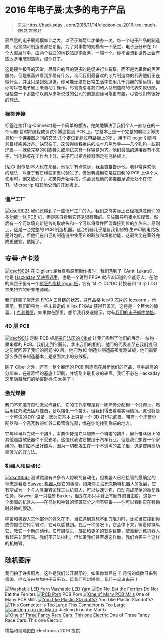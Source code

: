 # 2016 年电子展:太多的电子产品

> 原文:[https://hack aday . com/2016/11/14/electronica-2016-too-much-electronics/](https://hackaday.com/2016/11/14/electronica-2016-too-much-electronics/)

慕尼黑的电子展规模如此之大，以至于每两年才举办一次。每一个电子产品的制造商、经销商和制造者都在那里。为了对事物的规模有一个感觉，电子展分布在 12 个大型展厅中，由两个独立的地铁站提供服务，一端一个。你不会想到世界上会有这么多电感制造商，但你错了。

这是硬件极客的天堂，尽管它的目的更多的是促进行业联系，而不是为卑微的黑客服务。但是很高兴看到那里有什么，询问我们最喜欢的芯片制造商的代表他们正在做什么，并且只是到处逛逛。你可能无法在日常生活中使用几千兆赫的望远镜，但你可以在电子展上亲自动手操作。尽管直接与我们的大型制造商的代表交谈很酷，但检查一下那些你以前从未听说过的公司的创意边缘可能更有趣，尽管他们有很好的想法。

### 标签连接

标签连接(Tag-Connect)是一个简单的想法，完美地解决了我们个人一直存在的一个问题:暂时将编程或调试引脚连接到 PCB 上。它基本上是一个完整的编程引脚夹具和一个连接器之间的交叉:几个定位销穿过电路板上的孔，用于将 pogo 引脚与其目标完美对齐。诀窍在于，这使得编程接头的成本几乎为零——几个孔和一些铜焊盘——就像完整的引脚接头或测试夹具一样容易对齐。他们最酷的连接器有小夹子，当电路板在工作台上时，夹子可以把连接器固定在电路板上。

[尼尔·谢尔曼]本人也在那里，他似乎有点惊讶，我会直接告诉他，我非常喜欢他的想法，以至于我已经在家里试验过了，但当我提到它是在自制的 PCB 上供个人使用时，他又放心了。如果你开始寻找，你会发现他的连接器足迹无处不在:在 TI、Microchip 和其他公司的开发板上。

### 僵尸工厂

[![dscf9022](../Images/8247a97c66a59e72adc2de84bd199366.png)](https://hackaday.com/wp-content/uploads/2016/11/dscf9022.jpg) 我们还碰到了一些僵尸工厂的人。我们之前实际上已经报道过他们的[多功能一体 PCB 机](http://hackaday.com/2014/08/14/circuit-printer-doubles-as-a-pick-and-place/)，但是亲自看到它还是很有趣的。它放置导电墨水和焊膏，然后有一个可以填充新迹线的取放头和一个可以将零件回流焊接到位的加热床。原则上，这是一台完整的 PCB 制造机器。这台机器几乎是自我复制的:生产印刷电路板是外包的，但他们在自己的制造链中使用它的取放和焊接功能，这最终比在室外完成更便宜。酷毙了。

## 安蒂·卢卡茨

[![dscf9024](../Images/9bc8a0886faedf59eb649c53a8b70101.png)](https://hackaday.com/wp-content/uploads/2016/11/dscf9024.jpg) 在 Digilent 展台查看原型制作板时，我们遇到了【Antti Lukats】，他是 [Hackaday 奖决赛选手](https://hackaday.io/project/6592-dipsy)，也是一个说到 FPGA 就应该知道的全能好人。在他的黑匣子里有一个[疯狂的多核 Zynq 板](http://www.trenz-electronic.de/products/fpga-boards/trenz-electronic/te0808-zynq-ultrascale.html)，它有 14 个 DC/DC 转换器和 13 个 LDO 来支持它的所有电源域。

我们还聊了聊开源 FPGA 工具链的状态，只有晶格 Ice40 芯片的 [Icestorm](https://hackaday.com/tag/icestorm/) 。他表示，我们即将为一些未指定的 Xilinx FPGAs 获得开源流，这将是一个巨大的惊喜。[ [克利福德](https://hackaday.com/2015/12/29/32c3-a-free-and-open-source-verilog-to-bitstream-flow-for-ice40-fpgas/)，如果你在那里，想给我们发送提示，你有[我们的电子邮件地址](mailto:tips@hackaday.com?subject=[FPGA])。

### 40 层 PCB

[![dscf9012](../Images/5c7a40cb40226f215af10ac04fd4dcc6.png)](https://hackaday.com/wp-content/uploads/2016/11/dscf9012.jpg) 定制 PCB 板屋[来自法国的 Cibel](http://www.cibel.com/en) 让我们看到了他们的展示:一块约一厘米厚的 PCB。我们走到它面前，拿出我们的相机，他们的代表甚至在我们提问之前就回答了我们的问题:40 层。他们为 IC 制造业制造高密度测试板，他们需要那么多层来制造基本上是桌面大小的分线板。

除了 Cibel 之外，还有一整个展厅的 PCB 制造商在展示他们的产品，竞争最高的分辨率，在最奇怪的基底上印刷，并切割出最复杂的轮廓。我们不必在 Hackaday 这里隐藏我们的秘密耻辱:它太美了！

### 激光焊接

我们不知道有自动激光焊接机，它的工作原理是将一团焊膏分配到一个引脚上，然后用红外激光猛烈撞击，足以熔化一个接头。但我们得去看看实际情况。这也将是一个整洁的 DIY 设备，因为它基本上只是一个 3D 打印机底盘，带有一个牙膏分配器和一个高瓦数的红外二极管激光器，绑在你能找到热端的地方。

它每秒可以完成一个接头，主要优势是它只加热一个特定的接头，因此电路板上的其他温度敏感器件不受影响。这位代表说它被用于汽车行业，但是我们想要一个家用的。我们拍不出好照片，因为一切都发生在一个不透明的盒子里，这是使用高功率激光的好方法。

### 机器人和自动化

[![dscf9046](../Images/34ac88df9e798c4364431d182e2a70a9.png)](https://hackaday.com/wp-content/uploads/2016/11/dscf90461.jpg) 测试馆里有许多令人惊叹的自动化，但机器人已经接管的最确定的标志是看着 [Sawyer 机器人](http://www.rethinkrobotics.com/sawyer-intera-3/)做它的事情。如果你关注巴克斯特机器人的发展，它有望成为一个与人类兼容的轻工业机器人，可以快速训练，自动完成简单的重复性任务。Sawyer 是一只独臂 Baxter，但是在那只手臂上有额外的自由度。这是一个柔顺的机器人——在马达和手臂的坚硬部分之间有弹簧——你可以看到它在移动时轻微的颤动。

弹簧和机器人其他部分的意义在于，当它遇到意想不到的阻力时，比如当它撞到你或你抓住它的手臂时，它可以感觉到。在后一种情况下，它会停下来，等着你操纵它，教它一个新的动作。它有摄像头，旋钮和更多的软件智能，使重新训练机器人看起来非常容易。我们不开法拉利，但如果我们甚至想这样做，我们会买三个这样的机械臂。

## 随机图库

我们拍了许多照片。这些是我们公开展示的。如果你曾经在 11 月份的偶数日来到德国，你应该来参加电子音乐节。给我们写封短信，我们一起出去玩！

 [![Washable LED Yarn](../Images/228001c1e8227f42c8a8b0956575a5b4.png "dscf9037")](https://hackaday.com/dscf9037/) Washable LED Yarn [![Do Not Eat the Ferrites](../Images/d4fb6023e4713d8549affb11fcccc700.png "dscf9019_bright")](https://hackaday.com/dscf9019_bright/) Do Not Eat the Ferrites [![PCB Porn](../Images/64db1245a1a29c0f2b6ca876c891a854.png "dscf9010")](https://hackaday.com/dscf9010/) PCB Porn [![One of Many PCB Mills](../Images/edc99ab180a296732074daf46460867f.png "dscf9011")](https://hackaday.com/dscf9011/) One of Many PCB Mills [![You Like Plastic Standoffs?](../Images/1e436c3965c95c60d9be0d869875edae.png "dscf9007")](https://hackaday.com/dscf9007/) You Like Plastic Standoffs? [![This Connector is Too Large](../Images/69871f68d32901d842dbb4cbacb22b7e.png "dscf9008")](https://hackaday.com/dscf9008/) This Connector is Too Large [![Jacking In to the Matrix](../Images/e28a0eca8aef5332baa92a96641317e7.png "dscf9044")](https://hackaday.com/dscf9044/) Jacking In to the Matrix [![One of Three Fancy Race Cars: This one Electric](../Images/622ccf98a317ef2427637818a71e00d9.png "dscf9021")](https://hackaday.com/dscf9021/) One of Three Fancy Race Cars: This one Electric

横幅和缩略图由 Electronica 2016 提供